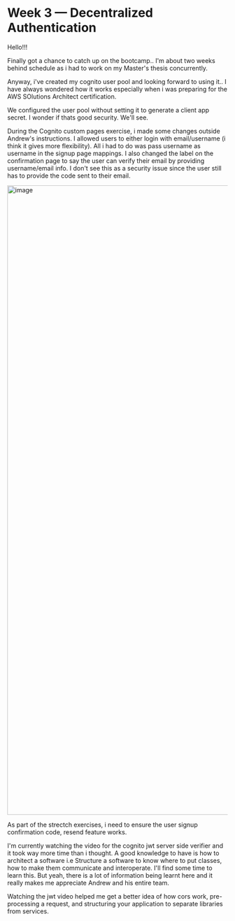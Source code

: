 # Week 3 — Decentralized Authentication

Hello!!!

Finally got a chance to catch up on the bootcamp.. I'm about two weeks behind schedule as i had to work on my Master's thesis concurrently.


Anyway, i've created my cognito user pool and looking forward to using it.. I have always wondered how it works especially when i was preparing for the AWS SOlutions Architect certification.

We configured the user pool without setting it to generate a client app secret. I wonder if thats good security. We'll see.


During the Cognito custom pages exercise, i made some changes outside Andrew's instructions. I allowed users to either login with email/username (i think it gives more flexibility). All i had to do was pass username as username in the signup page mappings. I also changed the label on the confirmation page to say the user can verify their email by providing username/email info. I don't see this as a security issue since the user still has to provide the code sent to their email.

<img width="1440" alt="image" src="https://user-images.githubusercontent.com/112012120/227217624-81f05113-2c39-4927-aeb6-eed5fadf06d4.png">


As part of the strectch exercises, i need to ensure the user signup confirmation code, resend feature works.


I'm currently watching the video for the cognito jwt server side verifier and it took way more time than i thought. A good knowledge to have is how to architect a software i.e Structure a software to know where to put classes, how to make them communicate and interoperate. I'll find some time to learn this. But yeah, there is a lot of information being learnt here and it really makes me appreciate Andrew and his entire team.

Watching the jwt video helped me get a better idea of how cors work, pre-processing a request, and structuring your application to separate libraries from services.




